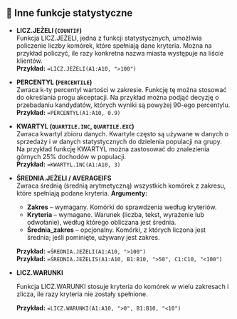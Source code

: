 ## 🧮 Inne funkcje statystyczne

- **LICZ.JEŻELI (`COUNTIF`)**  
  Funkcja LICZ.JEŻELI, jedna z funkcji statystycznych, umożliwia policzenie liczby komórek, które spełniają dane kryteria. Można na przykład policzyć, ile razy konkretna nazwa miasta występuje na liście klientów.  
  **Przykład:** `=LICZ.JEŻELI(A1:A10, ">100")`

- **PERCENTYL (`PERCENTILE`)**  
  Zwraca k-ty percentyl wartości w zakresie. Funkcję tę można stosować do określania progu akceptacji. Na przykład można podjąć decyzję o przebadaniu kandydatów, których wyniki są powyżej 90-ego percentylu.  
  **Przykład:** `=PERCENTYL(A1:A10, 0.9)`

- **KWARTYL (`QUARTILE.INC`, `QUARTILE.EXC`)**  
 Zwraca kwartyl zbioru danych. Kwartyle często są używane w danych o sprzedaży i w danych statystycznych do dzielenia populacji na grupy. Na przykład funkcję KWARTYL można zastosować do znalezienia górnych 25% dochodów w populacji.  
  **Przykład:** `=KWARTYL.INC(A1:A10, 3)`

- **ŚREDNIA.JEŻELI / AVERAGEIFS**  
  Zwraca średnią (średnią arytmetyczną) wszystkich komórek z zakresu, które spełniają podane kryteria.
  **Argumenty:**  
    - **Zakres** – wymagany. Komórki do sprawdzenia według kryteriów.  
    - **Kryteria** – wymagane. Warunek (liczba, tekst, wyrażenie lub odwołanie), według którego obliczana jest średnia.  
    - **Średnia_zakres** – opcjonalny. Komórki, z których liczona jest średnia; jeśli pominięte, używany jest zakres.

    **Przykład:** `=ŚREDNIA.JEŻELI(A1:A10, ">100")`  
    **Przykład:** `=ŚREDNIA.JEŻELIS(A1:A10, B1:B10, ">50", C1:C10, "<100")`

- **LICZ.WARUNKI**
  
    Funkcja LICZ.WARUNKI stosuje kryteria do komórek w wielu zakresach i zlicza, ile razy kryteria nie zostały spełnione.

    **Przykład:** `=LICZ.WARUNKI(A1:A10, ">0", B1:B10, "<10")`